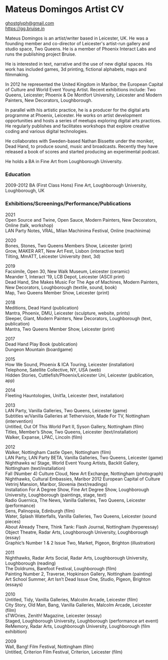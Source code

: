 # Mateus Domingos Artist CV  
ghostglyph@gmail.com  
https://gg.bruise.in

Mateus Domingos is an artist/writer based in Leicester, UK.
He was a founding member and co-director of Leicester's artist-run gallery and studio space, Two Queens.
He is a member of Phoenix Interact Labs and runs the publishing project Bruise.

He is interested in text, narrative and the use of new digital spaces.
His work has included games, 3d printing, fictional alphabets, maps and filmmaking.

In 2012 he represented the United Kingdom in Maribor, the European Capital of Culture and World Event Young Artist.
Recent exhibitions include: Two Queens, Leicester; Phoenix & De Montfort University, Leicester and Modern Painters, New Decorators, Loughborough.

In parallel with his artistic practice, he is a producer for the digital arts programme at Phoenix, Leicester.
He works on artist development opportunities and hosts a series of meetups exploring digital arts practices.
He regularly publishes and facilitates workshops that explore creative coding and various digital technologies.

He collaborates with Sweden-based Nathan Bissette under the moniker, Dead Hand, to produce sound, music and broadcasts.
Recently they have released a book of scores and started producing an experimental podcast.

He holds a BA in Fine Art from Loughborough University.

### Education

2009-2012 BA (First Class Hons) Fine Art, Loughborough University, Loughborough, UK

### Exhibitions/Screenings/Performance/Publications

2021  
Open Source and Twine, Open Sauce, Modern Painters, New Decorators, Online  (talk, workshop)  
LAN Party Notes, VRAL, Milan Machinima Festival, Online (machinima)

2020  
Bones, Stones, Two Queens Members Show, Leicester (print)  
Grow, MAKER ART, New Art Fest, Lisbon (interactive text)  
Tilting, MmATT, Leicester University (text, 3d)

2019  
Facsimile, Open 30, New Walk Museum, Leicester (ceramic)  
Meander 1, Interact ‘19, LCB Depot, Leicester  (ASCII print)  
Dead Hand, She Makes Music For The Age of Machines, Modern Painters, New Decorators, Loughborough (textile, sound, book)  
Map, Two Queens Member Show, Leicester (print)

2018  
Meditions, Dead Hand (publication)  
Mantra, Phoenix, DMU, Leicester (sculpture, website, prints)  
Sleeper, Giant, Modern Painters, New Decorators, Loughborough (text, publication)  
Mantra, Two Queens Member Show, Leicester (print)

2017  
Dead Hand Play Book (publication)  
Dungeon Mountain (boardgame)

2015  
How We Sound, Phoenix & ICA Touring, Leicester (installation)  
Telephone, Satellite Collective, NY, USA (web)  
Hidden Stories, Cuttlefish/Phoenix/Leicester Uni, Leicester (publication, app)

2014  
Fleeting Hauntologies, Unit1a, Leicester (text, installation)

2013  
LAN Party, Vanilla Galleries, Two Queens, Leicester (game)  
Subtitles w/Vanilla Galleries at Tethervision, Made For TV, Nottingham (intervention)  
Untitled, Out Of This World Part II, Syson Gallery, Nottingham (film)  
Titles, Member’s Show, Two Queens, Leicester (text/installation)  
Walker, Expanse, LPAC, Lincoln (film)

2012  
Walker, Nottingham Castle Open, Nottingham (film)  
LAN Party, LAN Party BETA, Vanilla Galleries, Two Queens, Leicester (game)  
Nighthawks w/ Stage, World Event Young Artists, Backlit Gallery, Nottingham (text/installation)  
Fall (Number 4) Culture Cloud, New Art Exchange, Nottingham (photograph)  
Nighthawks, Cultural Embassies, Maribor 2012 European Capital of Culture Vetrinj Mansion, Maribor, Slovenia (text/readings)  
Installation For A Degree Show, Fine Art Degree Show, Loughborough University, Loughborough (paintings, stage, text)  
Radio Guernica, The News, Vanilla Galleries, Two Queens, Leicester (performance)  
Sens, Palinopsia, Edinburgh (film)  
Water, Splash Waterfalls, Vanilla Galleries, Two Queens, Leicester (sound pieces)  
About Already There, Think Tank: Flash Journal, Nottingham (hyperessay)  
Object Theatre, Radar Arts, Loughborough University, Loughborough (essay)  
Graphic’s Number 1 & 2 Issue Two, Market, Pigeon, Brighton (illustration)

2011  
Nighthawks, Radar Arts Social, Radar Arts, Loughborough University, Loughborough (reading)  
The Doldrums, Barefoot Festival, Loughborough (film)  
Painting Number 2, Traverse, Hopkinson Gallery, Nottingham (painting)  
Art School Summer, Art Isn’t Dead Issue One, Studio, Pigeon, Brighton (essays)

2010  
Untitled, Tidy, Vanilla Galleries, Malcolm Arcade, Leicester (film)  
City Story, Old Man, Bang, Vanilla Galleries, Malcolm Arcade, Leicester (film)  
sTWOries, Zenith! Magazine, Leicester (essay)  
Staged, Loughborough University, Loughborough (performance art event)  
ReMemory, Radar Arts, Loughborough University, Loughborough (film exhibition)

2009  
Wall, Bang! Film Festival, Nottingham (film)  
Untitled, Criterion Film Festival, Criterion, Leicester (film)
